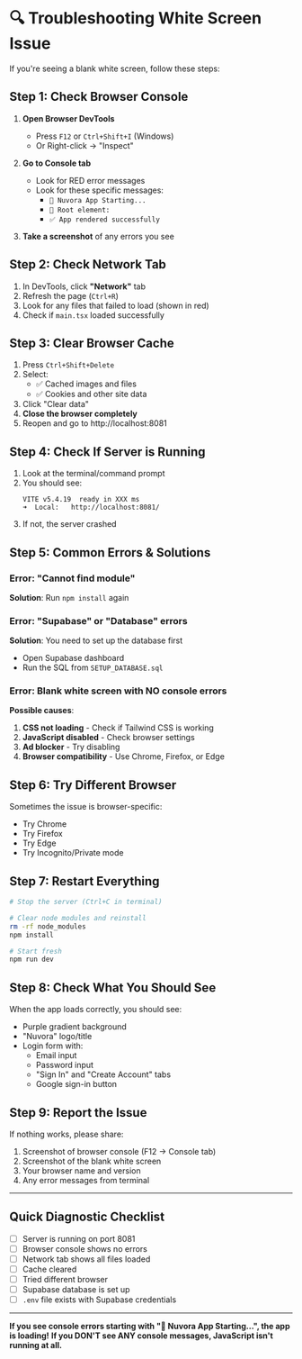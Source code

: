 # 🔍 Troubleshooting White Screen Issue

If you're seeing a blank white screen, follow these steps:

## Step 1: Check Browser Console

1. **Open Browser DevTools**
   - Press `F12` or `Ctrl+Shift+I` (Windows)
   - Or Right-click → "Inspect"

2. **Go to Console tab**
   - Look for RED error messages
   - Look for these specific messages:
     - `🚀 Nuvora App Starting...`
     - `📍 Root element:`
     - `✅ App rendered successfully`

3. **Take a screenshot** of any errors you see

## Step 2: Check Network Tab

1. In DevTools, click **"Network"** tab
2. Refresh the page (`Ctrl+R`)
3. Look for any files that failed to load (shown in red)
4. Check if `main.tsx` loaded successfully

## Step 3: Clear Browser Cache

1. Press `Ctrl+Shift+Delete`
2. Select:
   - ✅ Cached images and files
   - ✅ Cookies and other site data
3. Click "Clear data"
4. **Close the browser completely**
5. Reopen and go to http://localhost:8081

## Step 4: Check If Server is Running

1. Look at the terminal/command prompt
2. You should see:
   ```
   VITE v5.4.19  ready in XXX ms
   ➜  Local:   http://localhost:8081/
   ```
3. If not, the server crashed

## Step 5: Common Errors & Solutions

### Error: "Cannot find module"
**Solution**: Run `npm install` again

### Error: "Supabase" or "Database" errors
**Solution**: You need to set up the database first
- Open Supabase dashboard
- Run the SQL from `SETUP_DATABASE.sql`

### Error: Blank white screen with NO console errors
**Possible causes**:
1. **CSS not loading** - Check if Tailwind CSS is working
2. **JavaScript disabled** - Check browser settings
3. **Ad blocker** - Try disabling
4. **Browser compatibility** - Use Chrome, Firefox, or Edge

## Step 6: Try Different Browser

Sometimes the issue is browser-specific:
- Try Chrome
- Try Firefox
- Try Edge
- Try Incognito/Private mode

## Step 7: Restart Everything

```bash
# Stop the server (Ctrl+C in terminal)

# Clear node modules and reinstall
rm -rf node_modules
npm install

# Start fresh
npm run dev
```

## Step 8: Check What You Should See

When the app loads correctly, you should see:
- Purple gradient background
- "Nuvora" logo/title
- Login form with:
  - Email input
  - Password input
  - "Sign In" and "Create Account" tabs
  - Google sign-in button

## Step 9: Report the Issue

If nothing works, please share:
1. Screenshot of browser console (F12 → Console tab)
2. Screenshot of the blank white screen
3. Your browser name and version
4. Any error messages from terminal

---

## Quick Diagnostic Checklist

- [ ] Server is running on port 8081
- [ ] Browser console shows no errors
- [ ] Network tab shows all files loaded
- [ ] Cache cleared
- [ ] Tried different browser
- [ ] Supabase database is set up
- [ ] `.env` file exists with Supabase credentials

---

**If you see console errors starting with "🚀 Nuvora App Starting...", the app is loading!**
**If you DON'T see ANY console messages, JavaScript isn't running at all.**
